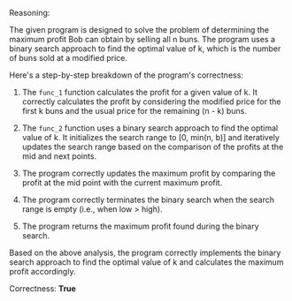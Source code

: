 Reasoning:

The given program is designed to solve the problem of determining the maximum profit Bob can obtain by selling all n buns. The program uses a binary search approach to find the optimal value of k, which is the number of buns sold at a modified price.

Here's a step-by-step breakdown of the program's correctness:

1. The `func_1` function calculates the profit for a given value of k. It correctly calculates the profit by considering the modified price for the first k buns and the usual price for the remaining (n - k) buns.

2. The `func_2` function uses a binary search approach to find the optimal value of k. It initializes the search range to [0, min(n, b)] and iteratively updates the search range based on the comparison of the profits at the mid and next points.

3. The program correctly updates the maximum profit by comparing the profit at the mid point with the current maximum profit.

4. The program correctly terminates the binary search when the search range is empty (i.e., when low > high).

5. The program returns the maximum profit found during the binary search.

Based on the above analysis, the program correctly implements the binary search approach to find the optimal value of k and calculates the maximum profit accordingly.

Correctness: **True**